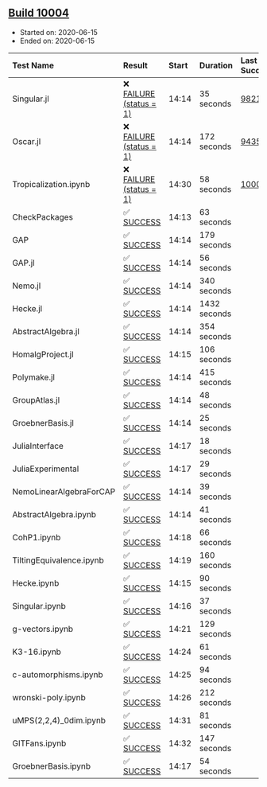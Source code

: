 ## [Build 10004](https://oscarci.mathematik.uni-kl.de/job/oscar/10004/)

* Started on: 2020-06-15
* Ended on: 2020-06-15

| Test Name    | Result | Start | Duration | Last Success | First Failure |
|:-------------|:-------|:------|:---------|:-------------|:--------------|
| Singular.jl | ❌ [FAILURE (status = 1)](https://oscarci.mathematik.uni-kl.de/job/oscar/10004/artifact/logs/build-10004/Singular.jl.log) | 14:14 | 35 seconds | [9821](https://oscarci.mathematik.uni-kl.de/job/oscar/9821/) | [9822](https://oscarci.mathematik.uni-kl.de/job/oscar/9822/) |
| Oscar.jl | ❌ [FAILURE (status = 1)](https://oscarci.mathematik.uni-kl.de/job/oscar/10004/artifact/logs/build-10004/Oscar.jl.log) | 14:14 | 172 seconds | [9435](https://oscarci.mathematik.uni-kl.de/job/oscar/9435/) | [9436](https://oscarci.mathematik.uni-kl.de/job/oscar/9436/) |
| Tropicalization.ipynb | ❌ [FAILURE (status = 1)](https://oscarci.mathematik.uni-kl.de/job/oscar/10004/artifact/logs/build-10004/Tropicalization.ipynb.log) | 14:30 | 58 seconds | [10002](https://oscarci.mathematik.uni-kl.de/job/oscar/10002/) | [10003](https://oscarci.mathematik.uni-kl.de/job/oscar/10003/) |
| CheckPackages | ✅ [SUCCESS](https://oscarci.mathematik.uni-kl.de/job/oscar/10004/artifact/logs/build-10004/CheckPackages.log) | 14:13 | 63 seconds |  |  |
| GAP | ✅ [SUCCESS](https://oscarci.mathematik.uni-kl.de/job/oscar/10004/artifact/logs/build-10004/GAP.log) | 14:14 | 179 seconds |  |  |
| GAP.jl | ✅ [SUCCESS](https://oscarci.mathematik.uni-kl.de/job/oscar/10004/artifact/logs/build-10004/GAP.jl.log) | 14:14 | 56 seconds |  |  |
| Nemo.jl | ✅ [SUCCESS](https://oscarci.mathematik.uni-kl.de/job/oscar/10004/artifact/logs/build-10004/Nemo.jl.log) | 14:14 | 340 seconds |  |  |
| Hecke.jl | ✅ [SUCCESS](https://oscarci.mathematik.uni-kl.de/job/oscar/10004/artifact/logs/build-10004/Hecke.jl.log) | 14:14 | 1432 seconds |  |  |
| AbstractAlgebra.jl | ✅ [SUCCESS](https://oscarci.mathematik.uni-kl.de/job/oscar/10004/artifact/logs/build-10004/AbstractAlgebra.jl.log) | 14:14 | 354 seconds |  |  |
| HomalgProject.jl | ✅ [SUCCESS](https://oscarci.mathematik.uni-kl.de/job/oscar/10004/artifact/logs/build-10004/HomalgProject.jl.log) | 14:15 | 106 seconds |  |  |
| Polymake.jl | ✅ [SUCCESS](https://oscarci.mathematik.uni-kl.de/job/oscar/10004/artifact/logs/build-10004/Polymake.jl.log) | 14:14 | 415 seconds |  |  |
| GroupAtlas.jl | ✅ [SUCCESS](https://oscarci.mathematik.uni-kl.de/job/oscar/10004/artifact/logs/build-10004/GroupAtlas.jl.log) | 14:14 | 48 seconds |  |  |
| GroebnerBasis.jl | ✅ [SUCCESS](https://oscarci.mathematik.uni-kl.de/job/oscar/10004/artifact/logs/build-10004/GroebnerBasis.jl.log) | 14:14 | 25 seconds |  |  |
| JuliaInterface | ✅ [SUCCESS](https://oscarci.mathematik.uni-kl.de/job/oscar/10004/artifact/logs/build-10004/JuliaInterface.log) | 14:17 | 18 seconds |  |  |
| JuliaExperimental | ✅ [SUCCESS](https://oscarci.mathematik.uni-kl.de/job/oscar/10004/artifact/logs/build-10004/JuliaExperimental.log) | 14:17 | 29 seconds |  |  |
| NemoLinearAlgebraForCAP | ✅ [SUCCESS](https://oscarci.mathematik.uni-kl.de/job/oscar/10004/artifact/logs/build-10004/NemoLinearAlgebraForCAP.log) | 14:14 | 39 seconds |  |  |
| AbstractAlgebra.ipynb | ✅ [SUCCESS](https://oscarci.mathematik.uni-kl.de/job/oscar/10004/artifact/logs/build-10004/AbstractAlgebra.ipynb.log) | 14:14 | 41 seconds |  |  |
| CohP1.ipynb | ✅ [SUCCESS](https://oscarci.mathematik.uni-kl.de/job/oscar/10004/artifact/logs/build-10004/CohP1.ipynb.log) | 14:18 | 66 seconds |  |  |
| TiltingEquivalence.ipynb | ✅ [SUCCESS](https://oscarci.mathematik.uni-kl.de/job/oscar/10004/artifact/logs/build-10004/TiltingEquivalence.ipynb.log) | 14:19 | 160 seconds |  |  |
| Hecke.ipynb | ✅ [SUCCESS](https://oscarci.mathematik.uni-kl.de/job/oscar/10004/artifact/logs/build-10004/Hecke.ipynb.log) | 14:15 | 90 seconds |  |  |
| Singular.ipynb | ✅ [SUCCESS](https://oscarci.mathematik.uni-kl.de/job/oscar/10004/artifact/logs/build-10004/Singular.ipynb.log) | 14:16 | 37 seconds |  |  |
| g-vectors.ipynb | ✅ [SUCCESS](https://oscarci.mathematik.uni-kl.de/job/oscar/10004/artifact/logs/build-10004/g-vectors.ipynb.log) | 14:21 | 129 seconds |  |  |
| K3-16.ipynb | ✅ [SUCCESS](https://oscarci.mathematik.uni-kl.de/job/oscar/10004/artifact/logs/build-10004/K3-16.ipynb.log) | 14:24 | 61 seconds |  |  |
| c-automorphisms.ipynb | ✅ [SUCCESS](https://oscarci.mathematik.uni-kl.de/job/oscar/10004/artifact/logs/build-10004/c-automorphisms.ipynb.log) | 14:25 | 94 seconds |  |  |
| wronski-poly.ipynb | ✅ [SUCCESS](https://oscarci.mathematik.uni-kl.de/job/oscar/10004/artifact/logs/build-10004/wronski-poly.ipynb.log) | 14:26 | 212 seconds |  |  |
| uMPS(2,2,4)_0dim.ipynb | ✅ [SUCCESS](https://oscarci.mathematik.uni-kl.de/job/oscar/10004/artifact/logs/build-10004/uMPS-2-2-4-_0dim.ipynb.log) | 14:31 | 81 seconds |  |  |
| GITFans.ipynb | ✅ [SUCCESS](https://oscarci.mathematik.uni-kl.de/job/oscar/10004/artifact/logs/build-10004/GITFans.ipynb.log) | 14:32 | 147 seconds |  |  |
| GroebnerBasis.ipynb | ✅ [SUCCESS](https://oscarci.mathematik.uni-kl.de/job/oscar/10004/artifact/logs/build-10004/GroebnerBasis.ipynb.log) | 14:17 | 54 seconds |  |  |
